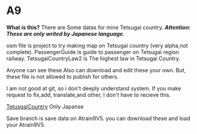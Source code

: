 # A9
**What is this?**
There are Some datas for mine Tetsugai country.
***Attention: These are only writed by Japanese language.***

osm file is project to try making map on Tetsugai country (very alpha,not complete).
PassengerGuide is guide to passenger on Tetsugai region railway.
TetsugaiCountryLaw2 is The highest law in Tetsugai Country.

Anyone can see these.Also can download and edit these your own.
But, these file is not allowed to publish for others.

I am not good at git, so i don't deeply understand system.
If you make request to fix,add, translate,and other, I don't have to recieve this.

[TetusgaiCountry](https://sites.google.com/view/tetsugai-country/%E3%83%9B%E3%83%BC%E3%83%A0) Only Japanse

Save branch is save data on Atrain9V5. you can download these and load your Atrain9V5.
